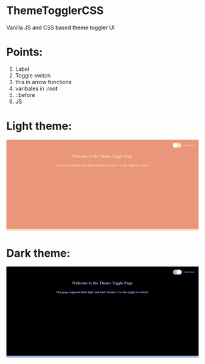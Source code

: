 # ThemeTogglerCSS
Vanilla JS and CSS based theme toggler UI

# Points:
1. Label
2. Toggle switch
3. this in arrow functions
4. varibales in :root
5. ::before
6. JS

# Light theme:

![Light theme](image-2.png)

# Dark theme:

![Dark theme](image-1.png)

